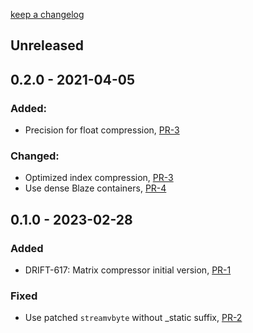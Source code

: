 [keep a changelog](https://keepachangelog.com/)

## Unreleased

## 0.2.0 - 2021-04-05


### Added:

- Precision for float compression, [PR-3](https://github.com/panda-official/MatrixCompressor/pull/3)

### Changed:

- Optimized index compression, [PR-3](https://github.com/panda-official/MatrixCompressor/pull/3)
- Use dense Blaze containers, [PR-4](https://github.com/panda-official/MatrixCompressor/pull/4)

## 0.1.0 - 2023-02-28

### Added

- DRIFT-617: Matrix compressor initial version, [PR-1](https://github.com/panda-official/MatrixCompressor/pull/1)


### Fixed

- Use patched `streamvbyte` without _static suffix, [PR-2](https://github.com/panda-official/MatrixCompressor/pull/2)